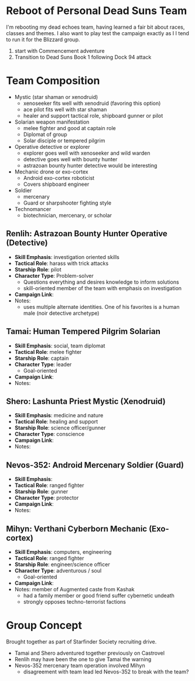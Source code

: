 # Reboot of Personal Dead Suns Team

I'm rebooting my dead echoes team, having learned a fair bit about races, classes and themes. I also want to play test the campaign exactly as I I tend to run it for the Blizzard group.

1. start with Commencement adventure
2. Transition to Dead Suns Book 1 following Dock 94 attack


# Team Composition

- Mystic (star shaman or xenodruid)
	- xenoseeker fits well with xenodruid (favoring this option)
	- ace pilot fits well with star shaman
	- healer and support tactical role, shipboard gunner or pilot
- Solarian weapon manifestation
	- melee fighter and good at captain role
	- Diplomat of group
	- Solar disciple or tempered pilgrim
- Operative detective or explorer
	- explorer goes well with xenoseeker and wild warden
	- detective goes well with bounty hunter
	- astrazoan bounty hunter detective would be interesting
- Mechanic drone or exo-cortex
	- Android exo-cortex roboticist
	- Covers shipboard engineer
- Soldier
	- mercenary
	- Guard or sharpshooter fighting style
- Technomancer
	- biotechnician, mercenary, or scholar


## Renlih: Astrazoan Bounty Hunter Operative (Detective)

- **Skill Emphasis**: investigation oriented skills
- **Tactical Role**: harass with trick attacks
- **Starship Role**: pilot
- **Character Type**: Problem-solver
	- Questions everything and desires knowledge to inform solutions
	- skill-oriented member of the team with emphasis on investigation
- **Campaign Link**:
- Notes:
	- uses multiple alternate identities. One of his favorites is a human male (noir detective archetype)


## Tamai: Human Tempered Pilgrim Solarian

- **Skill Emphasis**: social, team diplomat
- **Tactical Role**: melee fighter
- **Starship Role**: captain
- **Character Type**: leader
	- Goal-oriented
- **Campaign Link**:
- Notes:


## Shero: Lashunta Priest Mystic (Xenodruid)

- **Skill Emphasis**: medicine and nature
- **Tactical Role**: healing and support
- **Starship Role**: science officer/gunner
- **Character Type**: conscience
- **Campaign Link**:
- Notes:


## Nevos-352: Android Mercenary Soldier (Guard)

- **Skill Emphasis**:
- **Tactical Role**: ranged fighter
- **Starship Role**: gunner
- **Character Type**: protector
- **Campaign Link**:
- Notes:


## Mihyn: Verthani Cyberborn Mechanic (Exo-cortex)

- **Skill Emphasis**: computers, engineering
- **Tactical Role**: ranged fighter
- **Starship Role**: engineer/science officer
- **Character Type**: adventurous / soul
	- Goal-oriented
- **Campaign Link**:
- Notes: member of Augmented caste from Kashak
	- had a family member or good friend suffer cybernetic undeath
	- strongly opposes techno-terrorist factions


# Group Concept

Brought together as part of Starfinder Society recruiting drive.

- Tamai and Shero adventured together previously on Castrovel
- Renlih may have been the one to give Tamai the warning
- Nevos-352 mercenary team operation involved Mihyn
	- disagreement with team lead led Nevos-352 to break with the team?
